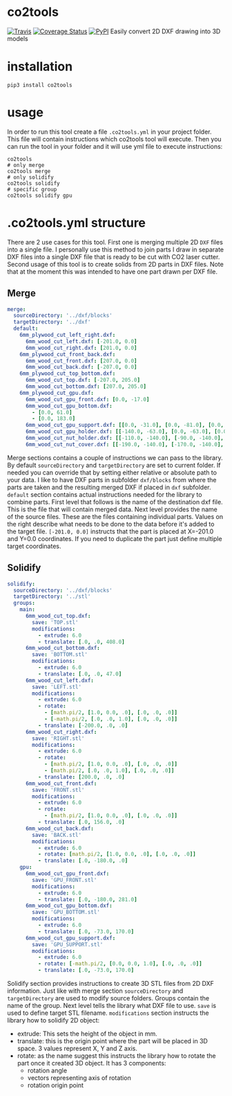 # co2tools
[![Travis](https://img.shields.io/travis/Mambix/co2tools.svg)](https://travis-ci.org/Mambix/co2tools)
[![Coverage Status](https://coveralls.io/repos/github/Mambix/co2tools/badge.svg?branch=master)](https://coveralls.io/github/Mambix/co2tools?branch=master)
[![PyPI](https://img.shields.io/pypi/v/co2tools.svg)](https://pypi.python.org/pypi/co2tools)
Easily convert 2D DXF drawing into 3D models

# installation
```
pip3 install co2tools
```

# usage
In order to run this tool create a file `.co2tools.yml` in your project folder.
This file will contain instructions which co2tools tool will execute.
Then you can run the tool in your folder and it will use yml file to execute instructions:
```
co2tools
# only merge
co2tools merge
# only solidify
co2tools solidify
# specific group
co2tools solidify gpu
```

# .co2tools.yml structure
There are 2 use cases for this tool. First one is merging multiple 2D `DXF` files into a single file.
I personally use this method to join parts I draw in separate DXF files into a single DXF file that is ready
to be cut with CO2 laser cutter.
Second usage of this tool is to create solids from 2D parts in DXF files. Note that at the moment
this was intended to have one part drawn per DXF file.

## Merge
```yaml
merge:
  sourceDirectory: '../dxf/blocks'
  targetDirectory: '../dxf'
  default:
    6mm_plywood_cut_left_right.dxf:
      6mm_wood_cut_left.dxf: [-201.0, 0.0]
      6mm_wood_cut_right.dxf: [201.0, 0.0]
    6mm_plywood_cut_front_back.dxf:
      6mm_wood_cut_front.dxf: [207.0, 0.0]
      6mm_wood_cut_back.dxf: [-207.0, 0.0]
    6mm_plywood_cut_top_bottom.dxf:
      6mm_wood_cut_top.dxf: [-207.0, 205.0]
      6mm_wood_cut_bottom.dxf: [207.0, 205.0]
    6mm_plywood_cut_gpu.dxf:
      6mm_wood_cut_gpu_front.dxf: [0.0, -17.0]
      6mm_wood_cut_gpu_bottom.dxf:
        - [0.0, 61.0]
        - [0.0, 183.0]
      6mm_wood_cut_gpu_support.dxf: [[0.0, -31.0], [0.0, -81.0], [0.0, -109.0],[0.0, -159.0]]
      6mm_wood_cut_gpu_holder.dxf: [[-140.0, -63.0], [0.0, -63.0], [0.0, -141.0], [140.0, -63.0]]
      6mm_wood_cut_nut_holder.dxf: [[-110.0, -140.0], [-90.0, -140.0], [90.0, -140.0], [110.0, -140.0]]
      6mm_wood_cut_nut_cover.dxf: [[-190.0, -140.0], [-170.0, -140.0], [-150.0, -140.0], [-130.0, -140.0], [130.0, -140.0], [150.0, -140.0], [170.0, -140.0], [190.0, -140.0]]
```
Merge sections contains a couple of instructions we can pass to the library.
By default `sourceDirectory` and `targetDirectory` are set to current folder.
If needed you can override that by setting either relative or absolute path to your data.
I like to have DXF parts in subfolder `dxf/blocks` from where the parts are taken and the resulting
merged DXF if placed in `dxf` subfolder.
`default` section contains actual instructions needed for the library to combine parts.
First level that follows is the name of the destination dxf file.
This is the file that will contain merged data.
Next level provides the name of the source files. These are the files containing individual parts.
Values on the right describe what needs to be done to the data before it's added to the target file.
`[-201.0, 0.0]` instructs that the part is placed at X=-201.0 and Y=0.0 coordinates.
If you need to duplicate the part just define multiple target coordinates.

## Solidify
```yaml
solidify:
  sourceDirectory: '../dxf/blocks'
  targetDirectory: '../stl'
  groups:
    main:
      6mm_wood_cut_top.dxf:
        save: 'TOP.stl'
        modifications:
          - extrude: 6.0
          - translate: [.0, .0, 408.0]
      6mm_wood_cut_bottom.dxf:
        save: 'BOTTOM.stl'
        modifications:
          - extrude: 6.0
          - translate: [.0, .0, 47.0]
      6mm_wood_cut_left.dxf:
        save: 'LEFT.stl'
        modifications:
          - extrude: 6.0
          - rotate:
            - [math.pi/2, [1.0, 0.0, .0], [.0, .0, .0]]
            - [-math.pi/2, [.0, .0, 1.0], [.0, .0, .0]]
          - translate: [-200.0, .0, .0]
      6mm_wood_cut_right.dxf:
        save: 'RIGHT.stl'
        modifications:
          - extrude: 6.0
          - rotate:
            - [math.pi/2, [1.0, 0.0, .0], [.0, .0, .0]]
            - [math.pi/2, [.0, .0, 1.0], [.0, .0, .0]]
          - translate: [200.0, .0, .0]
      6mm_wood_cut_front.dxf:
        save: 'FRONT.stl'
        modifications:
          - extrude: 6.0
          - rotate:
            - [math.pi/2, [1.0, 0.0, .0], [.0, .0, .0]]
          - translate: [.0, 156.0, .0]
      6mm_wood_cut_back.dxf:
        save: 'BACK.stl'
        modifications:
          - extrude: 6.0
          - rotate: [math.pi/2, [1.0, 0.0, .0], [.0, .0, .0]]
          - translate: [.0, -180.0, .0]
    gpu:
      6mm_wood_cut_gpu_front.dxf:
        save: 'GPU_FRONT.stl'
        modifications:
          - extrude: 6.0
          - translate: [.0, -180.0, 281.0]
      6mm_wood_cut_gpu_bottom.dxf:
        save: 'GPU_BOTTOM.stl'
        modifications:
          - extrude: 6.0
          - translate: [.0, -73.0, 170.0]
      6mm_wood_cut_gpu_support.dxf:
        save: 'GPU_SUPPORT.stl'
        modifications:
          - extrude: 6.0
          - rotate: [-math.pi/2, [0.0, 0.0, 1.0], [.0, .0, .0]]
          - translate: [.0, -73.0, 170.0]
```
Solidify section provides instructions to create 3D STL files from 2D DXF information.
Just like with merge section `sourceDirectory` and `targetDirectory` are used to modify source folders.
Groups contain the name of the group. Next level tells the library what DXF file to use.
`save` is used to define target STL filename. `modifications` section instructs the library how
to solidify 2D object:
- extrude: This sets the height of the object in mm.
- translate: this is the origin point where the part will be placed in 3D space. 3 values represent X, Y and Z axis.
- rotate: as the name suggest this instructs the library how to rotate the part once it created 3D object. It has 3 components:
  - rotation angle
  - vectors representing axis of rotation
  - rotation origin point
